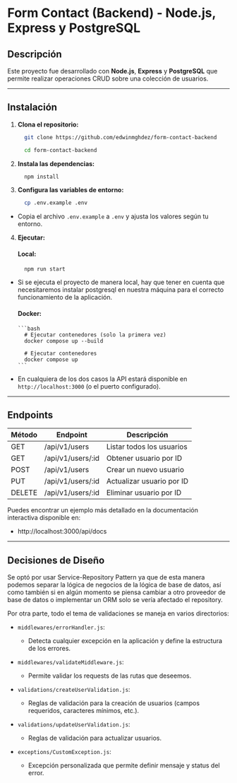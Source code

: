 # Form Contact (Backend) - Node.js, Express y PostgreSQL

## Descripción

Este proyecto fue desarrollado con **Node.js**, **Express** y **PostgreSQL** que permite realizar operaciones CRUD sobre una colección de usuarios.

---

## Instalación

1. **Clona el repositorio:**
    ```bash
      git clone https://github.com/edwinmghdez/form-contact-backend

      cd form-contact-backend
    ```

2. **Instala las dependencias:**
    ```bash
      npm install
    ```

3. **Configura las variables de entorno:**
    ```bash
      cp .env.example .env
    ```
  - Copia el archivo `.env.example` a `.env` y ajusta los valores según tu entorno.

4. **Ejecutar:**
    #### **Local:**
      ```bash
        npm run start
      ```
- Si se ejecuta el proyecto de manera local, hay que tener en cuenta que necesitaremos instalar postgresql en nuestra máquina para el correcto funcionamiento de la aplicación.

    #### **Docker:**
      ```bash
        # Ejecutar contenedores (solo la primera vez)
        docker compose up --build

        # Ejecutar contenedores
        docker compose up
      ```

- En cualquiera de los dos casos la API estará disponible en `http://localhost:3000` (o el puerto configurado).

---

## Endpoints

| Método | Endpoint         | Descripción                |
|--------|------------------|----------------------------|
| GET    | /api/v1/users       | Listar todos los usuarios  |
| GET    | /api/v1/users/:id   | Obtener usuario por ID     |
| POST   | /api/v1/users       | Crear un nuevo usuario     |
| PUT    | /api/v1/users/:id   | Actualizar usuario por ID  |
| DELETE | /api/v1/users/:id   | Eliminar usuario por ID    |

Puedes encontrar un ejemplo más detallado en la documentación interactiva disponible en:

- http://localhost:3000/api/docs

---

## Decisiones de Diseño

Se optó por usar Service-Repository Pattern ya que de esta manera podemos separar la lógica de negocios de la lógica de base de datos, así como también si en algún momento se piensa cambiar a otro proveedor de base de datos o implementar un ORM solo se vería afectado el repository.

Por otra parte, todo el tema de validaciones se maneja en varios directorios:
  - `middlewares/errorHandler.js`:
    - Detecta cualquier excepción en la aplicación y define la estructura de los errores.

  - `middlewares/validateMiddleware.js`:
    - Permite validar los requests de las rutas que deseemos.

  - `validations/createUserValidation.js`:
    - Reglas de validación para la creación de usuarios (campos requeridos, caracteres mínimos, etc.).

  - `validations/updateUserValidation.js`:
    - Reglas de validación para actualizar usuarios.

  - `exceptions/CustomException.js`:
    - Excepción personalizada que permite definir mensaje y status del error.
